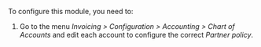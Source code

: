 To configure this module, you need to:

1.  Go to the menu *Invoicing \> Configuration \> Accounting \> Chart of Accounts* and edit each account to configure the correct *Partner
    policy*.
